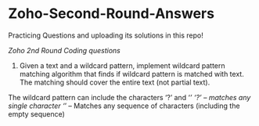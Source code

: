 # Zoho-Second-Round-Answers
Practicing Questions and uploading its solutions in this repo!

*Zoho 2nd Round Coding questions*

1. Given a text and a wildcard pattern, implement wildcard pattern matching algorithm that finds if wildcard pattern is matched with text. The matching should cover the entire text (not partial text).
   
The wildcard pattern can include the characters ‘?’ and ‘*’
‘?’ – matches any single character
‘*’ – Matches any sequence of characters (including the empty sequence)

